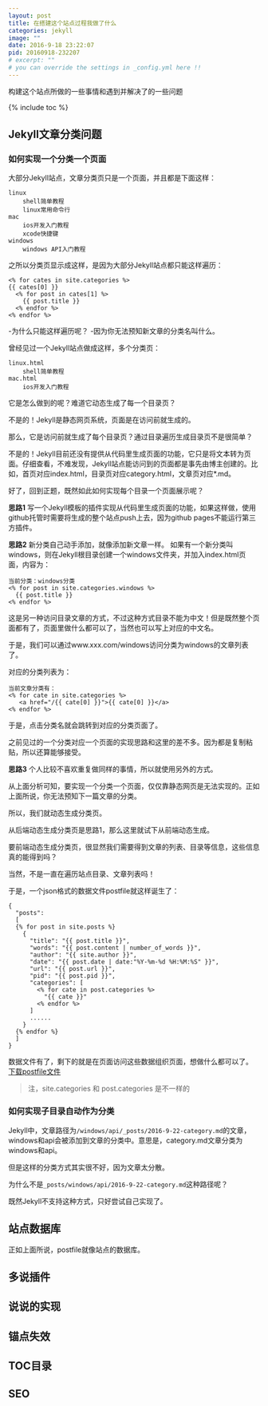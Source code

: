 ```yaml
---
layout: post
title: 在搭建这个站点过程我做了什么
categories: jekyll
image: ""
date: 2016-9-18 23:22:07
pid: 20160918-232207
# excerpt: ""
# you can override the settings in _config.yml here !!
---
```

构建这个站点所做的一些事情和遇到并解决了的一些问题

{% include toc %}

## Jekyll文章分类问题

### 如何实现一个分类一个页面
大部分Jekyll站点，文章分类页只是一个页面，并且都是下面这样：

```
linux
    shell简单教程
    linux常用命令行
mac
    ios开发入门教程
    xcode快捷键
windows
    windows API入门教程
```
之所以分类页显示成这样，是因为大部分Jekyll站点都只能这样遍历：

```liquid
<% for cates in site.categories %>
{{ cates[0] }}
  <% for post in cates[1] %>
    {{ post.title }}
  <% endfor %>
<% endfor %>
```

-为什么只能这样遍历呢？
-因为你无法预知新文章的分类名叫什么。

曾经见过一个Jekyll站点做成这样，多个分类页：

```
linux.html
    shell简单教程
mac.html
    ios开发入门教程
```
它是怎么做到的呢？难道它动态生成了每一个目录页？

不是的！Jekyll是静态网页系统，页面是在访问前就生成的。

那么，它是访问前就生成了每个目录页？通过目录遍历生成目录页不是很简单？

不是的！Jekyll目前还没有提供从代码里生成页面的功能，它只是将文本转为页面。仔细查看，不难发现，Jekyll站点能访问到的页面都是事先由博主创建的。比如，首页对应index.html，目录页对应category.html，文章页对应*.md。

好了，回到正题，既然如此如何实现每个目录一个页面展示呢？

**思路1**
写一个Jekyll模板的插件实现从代码里生成页面的功能，如果这样做，使用github托管时需要将生成的整个站点push上去，因为github pages不能运行第三方插件。

**思路2**
新分类自己动手添加，就像添加新文章一样。
如果有一个新分类叫windows，则在Jekyll根目录创建一个windows文件夹，并加入index.html页面，内容为：

```liquid
当前分类：windows分类
<% for post in site.categories.windows %>
  {{ post.title }}
<% endfor %>
```
这是另一种访问目录文章的方式，不过这种方式目录不能为中文！但是既然整个页面都有了，页面里做什么都可以了，当然也可以写上对应的中文名。

于是，我们可以通过www.xxx.com/windows访问分类为windows的文章列表了。

对应的分类列表为：

```liquid
当前文章分类有：
<% for cate in site.categories %>
   <a href="/{{ cate[0] }}">{{ cate[0] }}</a>
<% endfor %>
```
于是，点击分类名就会跳转到对应的分类页面了。

之前见过的一个分类对应一个页面的实现思路和这里的差不多。因为都是复制粘贴，所以还算能够接受。

**思路3**
个人比较不喜欢重复做同样的事情，所以就使用另外的方式。

从上面分析可知，要实现一个分类一个页面，仅仅靠静态网页是无法实现的。正如上面所说，你无法预知下一篇文章的分类。

所以，我们就动态生成分类页。

从后端动态生成分类页是思路1，那么这里就试下从前端动态生成。

要前端动态生成分类页，很显然我们需要得到文章的列表、目录等信息，这些信息真的能得到吗？

当然，不是一直在遍历站点目录、文章列表吗！

于是，一个json格式的数据文件postfile就这样诞生了：

```
{
  "posts":
  [
  {% for post in site.posts %}
    {
      "title": "{{ post.title }}",
      "words": "{{ post.content | number_of_words }}",
      "author": "{{ site.author }}",
      "date": "{{ post.date | date:"%Y-%m-%d %H:%M:%S" }}",
      "url": "{{ post.url }}",
      "pid": "{{ post.pid }}",
      "categories": [
        <% for cate in post.categories %>
          "{{ cate }}"
        <% endfor %>
      ]
      ......
    }
  {% endfor %}
  ]
}
```

数据文件有了，剩下的就是在页面访问这些数据组织页面，想做什么都可以了。
[下载postfile文件](https://raw.githubusercontent.com/jokinkuang/stepbystep/master/db/Postfile)

> 注，site.categories 和 post.categories 是不一样的

### 如何实现子目录自动作为分类
Jekyll中，文章路径为`/windows/api/_posts/2016-9-22-category.md`的文章，windows和api会被添加到文章的分类中。意思是，category.md文章分类为windows和api。

但是这样的分类方式其实很不好，因为文章太分散。

为什么不是`_posts/windows/api/2016-9-22-category.md`这种路径呢？

既然Jekyll不支持这种方式，只好尝试自己实现了。


## 站点数据库
正如上面所说，postfile就像站点的数据库。

## 多说插件

## 说说的实现

## 锚点失效

## TOC目录

## SEO
